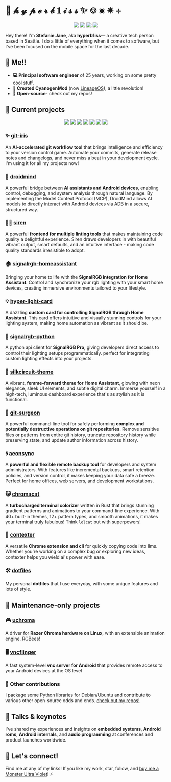 # 🌠 𝓱 𝔂 𝓹 𝓮 𝓻 𝓫 𝟏 𝓲 𝓼 𝓼 ✨ ⎊ ⨳ ✵ ⊹

<p align="center">
    <a href="https://hyperbliss.tech"><img src="https://img.shields.io/badge/-website-f0c0ff?style=for-the-badge&logo=internetarchive&logoColor=white&labelColor=6a3996" /></a>
    <a href="https://bsky.app/profile/hyperbliss.tech"><img src="https://img.shields.io/badge/-bluesky-c0f0ff?style=for-the-badge&logo=bluesky&logoColor=white&labelColor=1a4b91" /></a>
    <a href="https://hachyderm.io/@bliss"><img src="https://img.shields.io/badge/-mastodon-d9c0ff?style=for-the-badge&logo=mastodon&logoColor=white&labelColor=563acc" /></a>
    <a href="https://linkedin.com/in/hyperb1iss"><img src="https://img.shields.io/badge/LinkedIn-c0e0ff?style=for-the-badge&logo=linkedin&logoColor=white&labelColor=0a66c2" /></a>
</p>

Hey there! I'm **Stefanie Jane**, aka **hyperb1iss**— a creative tech person based in Seattle. I do a little of everything when it comes to software, but I've been focused on the mobile space for the last decade.

## 🌟 Me!!

- **💻 Principal software engineer** of 25 years, working on some pretty cool stuff.
- **📱 Created CyanogenMod** (now [LineageOS](https://lineageos.org/)), a little revolution!
- **🔧 Open-source**- check out my repos!

## 🔮 Current projects

<p align="center">
    <a href="https://www.rust-lang.org/"><img src="https://img.shields.io/badge/-rust-ffd0b0?style=for-the-badge&logo=rust&logoColor=white&labelColor=8b4513"/></a>
    <a href="https://www.python.org/"><img src="https://img.shields.io/badge/-python-b0e0ff?style=for-the-badge&logo=python&logoColor=white&labelColor=306998"/></a>
    <a href="https://golang.org/"><img src="https://img.shields.io/badge/-go-b0ffe0?style=for-the-badge&logo=go&logoColor=white&labelColor=00add8"/></a>
    <a href="https://isocpp.org/"><img src="https://img.shields.io/badge/-c++-d0b0ff?style=for-the-badge&logo=cplusplus&logoColor=white&labelColor=5e4294"/></a>
    <a href="https://kotlinlang.org/"><img src="https://img.shields.io/badge/-kotlin-ffb0e0?style=for-the-badge&logo=kotlin&logoColor=white&labelColor=7f52ff"/></a>
    <a href="https://www.typescriptlang.org/"><img src="https://img.shields.io/badge/-typescript-b0c0ff?style=for-the-badge&logo=typescript&logoColor=white&labelColor=3178c6"/></a>
    <a href="https://www.java.com/"><img src="https://img.shields.io/badge/-java-ffb0c0?style=for-the-badge&logo=openjdk&logoColor=white&labelColor=ed8b00"/></a>
</p>

### ✨ [git-iris](https://github.com/hyperb1iss/git-iris)

An **AI-accelerated git workflow tool** that brings intelligence and efficiency to your version control game. Automate your commits, generate release notes and changelogs, and never miss a beat in your development cycle. I'm using it for all my projects now!

### 🤖 [droidmind](https://github.com/hyperb1iss/droidmind)

A powerful bridge between **AI assistants and Android devices**, enabling control, debugging, and system analysis through natural language. By implementing the Model Context Protocol (MCP), DroidMind allows AI models to directly interact with Android devices via ADB in a secure, structured way.

### 🧜‍♀️ [siren](https://github.com/hyperb1iss/siren)

A powerful **frontend for multiple linting tools** that makes maintaining code quality a delightful experience. Siren draws developers in with beautiful vibrant output, smart defaults, and an intuitive interface - making code quality standards irresistible to adopt.

### 🏠 [signalrgb-homeassistant](https://github.com/hyperb1iss/signalrgb-homeassistant)

Bringing your home to life with the **SignalRGB integration for Home Assistant**. Control and synchronize your rgb lighting with your smart home devices, creating immersive environments tailored to your lifestyle.

### 💡 [hyper-light-card](https://github.com/hyperb1iss/hyper-light-card)

A dazzling **custom card for controlling SignalRGB through Home Assistant**. This card offers intuitive and visually stunning controls for your lighting system, making home automation as vibrant as it should be.

### 🐍 [signalrgb-python](https://github.com/hyperb1iss/signalrgb-python)

A python api client for **SignalRGB Pro**, giving developers direct access to control their lighting setups programmatically. perfect for integrating custom lighting effects into your projects.

### 🌃 [silkcircuit-theme](https://github.com/hyperb1iss/silkcircuit-theme)

A vibrant, **femme-forward theme for Home Assistant**, glowing with neon elegance, sleek UI elements, and subtle digital charm. Immerse yourself in a high-tech, luminous dashboard experience that's as stylish as it is functional.

### 🔪 [git-surgeon](https://github.com/hyperb1iss/git-surgeon)

A powerful command-line tool for safely performing **complex and potentially destructive operations on git repositories**. Remove sensitive files or patterns from entire git history, truncate repository history while preserving state, and update author information across history.

### 🌀 [aeonsync](https://github.com/hyperb1iss/aeonsync)

A **powerful and flexible remote backup tool** for developers and system administrators. With features like incremental backups, smart retention policies, and version control, it makes keeping your data safe a breeze. Perfect for home offices, web servers, and development workstations.

### 😺 [chromacat](https://github.com/hyperb1iss/chromacat)

A **turbocharged terminal colorizer** written in Rust that brings stunning gradient patterns and animations to your command-line experience. With 40+ built-in themes, 12+ pattern types, and smooth animations, it makes your terminal truly fabulous! Think `lolcat` but with superpowers!

### 📎 [contexter](https://github.com/hyperb1iss/contexter)

A versatile **Chrome extension and cli** for quickly copying code into llms. Whether you're working on a complex bug or exploring new ideas, contexter helps you wield ai's power with ease.

### 🛠️ [dotfiles](https://github.com/hyperb1iss/dotfiles)

My personal **dotfiles** that I use everyday, with some unique features and lots of style.

## 🌙 Maintenance-only projects

### 🎮 [uchroma](https://github.com/hyperb1iss/uchroma)

A driver for **Razer Chroma hardware on Linux**, with an extensible animation engine. RGBees!

### 🖥️ [vncflinger](https://github.com/hyperb1iss/vncflinger)

A fast system-level **vnc server for Android** that provides remote access to your Android devices at the OS level

### 🌠 Other contributions

I package some Python libraries for Debian/Ubuntu and contribute to various other open-source odds and ends.
[check out my repos!](https://github.com/hyperb1iss?tab=repositories)

## 🎤 Talks & keynotes

I've shared my experiences and insights on **embedded systems**, **Android roms**, **Android internals**, and **audio programming** at conferences and product launches worldwide.

## 🌌 Let's connect!

Find me at any of my links! If you like my work, star, follow, and [buy me a Monster Ultra Violet](https://ko-fi.com/hyperb1iss)! ⚡️
